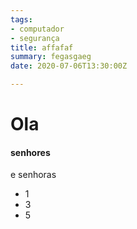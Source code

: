 ```yaml
---
tags:
- computador
- segurança
title: affafaf
summary: fegasgaeg
date: 2020-07-06T13:30:00Z

---
```

# Ola

#### senhores

e senhoras

* 1
* 3
* 5